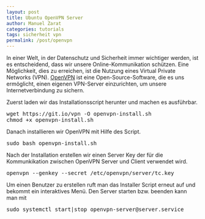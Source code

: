 ```yaml
---
layout: post
title: Ubuntu OpenVPN Server
author: Manuel Zarat
categories: tutorials
tags: sicherheit vpn
permalink: /post/openvpn
---
```


In einer Welt, in der Datenschutz und Sicherheit immer wichtiger werden, ist es entscheidend, dass wir unsere Online-Kommunikation schützen. Eine Möglichkeit, dies zu erreichen, ist die Nutzung eines Virtual Private Networks (VPN). <a href="https://openvpn.net/" target="_blank">OpenVPN</a> ist eine Open-Source-Software, die es uns ermöglicht, einen eigenen VPN-Server einzurichten, um unsere Internetverbindung zu sichern.

<!--excerpt_separator-->

Zuerst laden wir das Installationsscript herunter und machen es ausführbar.

<pre>
wget https://git.io/vpn -O openvpn-install.sh
chmod +x openvpn-install.sh
</pre>

Danach installieren wir OpenVPN mit Hilfe des Script.

<pre>
sudo bash openvpn-install.sh
</pre>

Nach der Installation erstellen wir einen Server Key der für die Kommunkikation zwischen OpenVPN Server und Client verwendet wird.

<pre>
openvpn --genkey --secret /etc/openvpn/server/tc.key
</pre>

Um einen Benutzer zu erstellen ruft man das Installer Script erneut auf und bekommt ein interaktives Menü. Den Server starten bzw. beenden kann man mit

<pre>
sudo systemctl start|stop openvpn-server@server.service
</pre>
